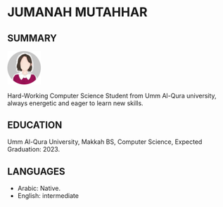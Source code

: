 # JUMANAH MUTAHHAR
## SUMMARY


<img src="Picture.jpg" width="15%" > 

Hard-Working Computer Science Student from Umm Al-Qura university, always energetic and eager to learn new skills. 


## EDUCATION 
Umm Al-Qura University, Makkah BS, 
Computer Science, Expected Graduation: 2023.

## LANGUAGES
* Arabic: Native.
* English: intermediate
  


